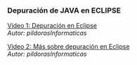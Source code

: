 ### Depuración de JAVA en ECLIPSE

[Video 1: Depuración en Eclipse](https://www.youtube.com/watch?v=ymV7lUUHkUU)  
*Autor: pildorasInformaticas*

[Video 2: Más sobre depuración en Eclipse](https://www.youtube.com/watch?v=qvNEQ2nAEVE)  
*Autor: pildorasInformaticas*
